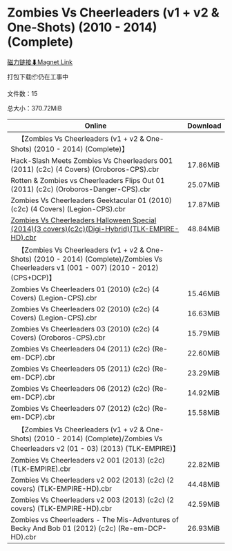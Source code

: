 # Zombies Vs Cheerleaders (v1 + v2 & One-Shots) (2010 - 2014) (Complete)

[磁力链接⬇Magnet Link](magnet:?xt=urn:btih:a4ba454ddf4602416f8b9bd4389330b3d9162fac&dn=Zombies%20Vs%20Cheerleaders%20%28v1%20%2B%20v2%20%26%20One-Shots%29%20%282010%20-%202014%29%20%28Complete%29)

打包下载📦仍在工事中

文件数：15

总大小：370.72MiB

Online | Download
--- | ---
&emsp;【Zombies Vs Cheerleaders (v1 + v2 & One-Shots) (2010 - 2014) (Complete)】 | 
Hack-Slash Meets Zombies Vs Cheerleaders 001 (2011) (c2c) (4 Covers) (Oroboros-CPS).cbr | 17.86MiB
Rotten & Zombies vs Cheerleaders Flips Out 01 (2011) (c2c) (Oroboros-Danger-CPS).cbr | 25.07MiB
Zombies Vs Cheerleaders Geektacular 01 (2010) (c2c) (4 Covers) (Legion-CPS).cbr | 17.87MiB
[Zombies Vs Cheerleaders Halloween Special (2014)(3 covers)(c2c)(Digi-Hybrid)(TLK-EMPIRE-HD).cbr](https://github.com/alicewish/markdown/blob/master/comic/Zombies-Vs-Cheerleaders-Halloween-Special-2014-3-covers-c2c-Digi-Hybrid-TLK-EMPIRE-HD-cbr.md) | 48.84MiB
&emsp;【Zombies Vs Cheerleaders (v1 + v2 & One-Shots) (2010 - 2014) (Complete)/Zombies Vs Cheerleaders v1 (001 - 007) (2010 - 2012) (CPS+DCP)】 | 
Zombies Vs Cheerleaders 01 (2010) (c2c) (4 Covers) (Legion-CPS).cbr | 15.46MiB
Zombies Vs Cheerleaders 02 (2010) (c2c) (4 Covers) (Legion-CPS).cbr | 16.63MiB
Zombies Vs Cheerleaders 03 (2010) (c2c) (4 Covers) (Oroboros-CPS).cbr | 15.79MiB
Zombies Vs Cheerleaders 04 (2011) (c2c) (Re-em-DCP).cbr | 22.60MiB
Zombies Vs Cheerleaders 05 (2011) (c2c) (Re-em-DCP).cbr | 23.29MiB
Zombies Vs Cheerleaders 06 (2012) (c2c) (Re-em-DCP).cbr | 14.92MiB
Zombies Vs Cheerleaders 07 (2012) (c2c) (Re-em-DCP).cbr | 15.58MiB
&emsp;【Zombies Vs Cheerleaders (v1 + v2 & One-Shots) (2010 - 2014) (Complete)/Zombies Vs Cheerleaders v2 (01 - 03) (2013) (TLK-EMPIRE)】 | 
Zombies Vs Cheerleaders v2 001 (2013) (c2c) (TLK-EMPIRE).cbr | 22.82MiB
Zombies Vs Cheerleaders v2 002 (2013) (c2c) (2 covers) (TLK-EMPIRE-HD).cbr | 44.48MiB
Zombies Vs Cheerleaders v2 003 (2013) (c2c) (2 covers) (TLK-EMPIRE-HD).cbr | 42.59MiB
Zombies vs Cheerleaders - The Mis-Adventures of Becky And Bob 01 (2012) (c2c) (Re-em-DCP-HD).cbr | 26.93MiB